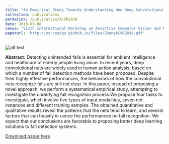 ```yaml
---
title: "An Empirical Study Towards Understanding How Deep Convolutional Nets Recognize Falls"
collection: publications
permalink: /publication/ACVR2018
date: 2018-09-08
venue: 'Sixth International Workshop on Assistive Computer Vision and Robotics, European Conference on Computer Vision (ECCV)'
paperurl: 'http://yz-cnsdqz.github.io/files/ZhangACVR2018.pdf'
---
```

![alt text](http://yz-cnsdqz.github.io/images/acvr2018.PNG)<!-- .element height="20%" width="20%" -->

__Abstract:__ 
Detecting unintended falls is essential for ambient intelligence
and healthcare of elderly people living alone. In recent years, deep
convolutional nets are widely used in human action analysis, based on
which a number of fall detection methods have been proposed. Despite
their highly effective performances, the behaviors of how the convolutional
nets recognize falls are still not clear. In this paper, instead of
proposing a novel approach, we perform a systematical empirical study,
attempting to investigate the underlying fall recognition process.We propose
four tasks to investigate, which involve five types of input modalities,
seven net instances and different training samples. The obtained
quantitative and qualitative results reveal the patterns that the nets
tend to learn, and several factors that can heavily in
uence the performances
on fall recognition. We expect that our conclusions are favorable
to proposing better deep learning solutions to fall detection systems.


[Download paper here](http://yz-cnsdqz.github.io/files/ZhangACVR2018.pdf)
